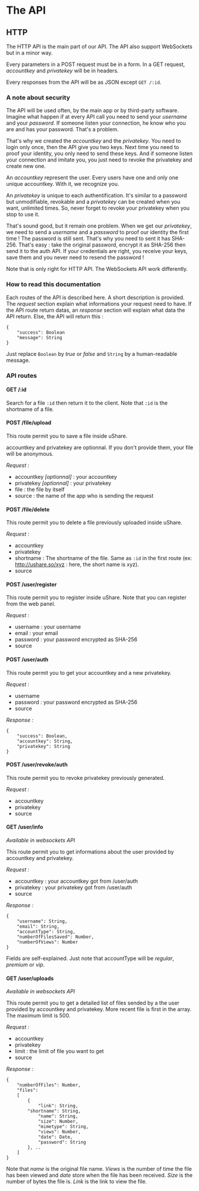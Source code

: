 # The API
## HTTP

The HTTP API is the main part of our API. The API also support WebSockets but in a minor way.

Every parameters in a POST request must be in a form. In a GET request, *accountkey* and 
*privatekey* will be in headers.

Every responses from the API will be as JSON except `GET /:id`.

### A note about security

The API will be used often, by the main app or by third-party software. Imagine what happen if at 
every API call you need to send your *username* and your *password*. If someone listen your 
connection, he know who you are and has your password. That's a problem.

That's why we created the *accountkey* and the *privatekey*. You need to login only once, then
the API give you two keys. Next time you need to proof your identity, you only need to send these
keys. And if someone listen your connection and imitate you, you just need to revoke the privatekey
and create new one.

An *accountkey* represent the user. Every users have one and only one unique accountkey. With it, 
we recognize you.

An *privatekey* is unique to each authentification. It's similar to a password but unmodifiable,
revokable and a *privatekey* can be created when you want, unlimited times. So, never forget to
revoke your privatekey when you stop to use it.

That's sound good, but it remain one problem. When we get our *privatekey*, we need to send a
*username* and a *password* to proof our identity the first time ! The password is still sent.
That's why you need to sent it has SHA-256. That's easy : take the original password, encrypt it
as SHA-256 then send it to the auth API. If your credentials are right, you receive your keys,
save them and you never need to resend the password !

Note that is only right for HTTP API. The WebSockets API work differently.

### How to read this documentation

Each routes of the API is described here. A short description is provided. The *request* section 
explain what informations your request need to have. If the API route return datas, an *response* 
section will explain what data the API return. Else, the API will return this :

    {
    	"success": Boolean
    	"message": String
    }

Just replace `Boolean` by *true* or *false* and `String` by a human-readable message.

### API routes

#### GET /:id

Search for a file `:id` then return it to the client. Note that `:id` is the shortname of a file.

#### POST /file/upload

This route permit you to save a file inside uShare.

accountkey and privatekey are optionnal. If you don't provide them, your file will be anonymous.

*Request :*
  - accountkey *[optionnal]* : your accountkey
  - privatekey *[optionnal]* : your privatekey
  - file : the file by itself
  - source : the name of the app who is sending the request

#### POST /file/delete

This route permit you to delete a file previously uploaded inside uShare.

*Request :*
  - accountkey
  - privatekey
  - shortname : The shortname of the file. Same as `:id` in the first route (ex: http://ushare.so/xyz 
  : here, the short name is xyz).
  - source

#### POST /user/register

This route permit you to register inside uShare. Note that you can register from the web panel.

*Request :*
  - username : your username
  - email : your email
  - password : your password encrypted as SHA-256
  - source

#### POST /user/auth

This route permit you to get your accountkey and a new privatekey.

*Request :*
  - username
  - password : your password encrypted as SHA-256
  - source

*Response :*

    {
    	"success": Boolean,
    	"accountkey": String,
    	"privatekey": String
    }

#### POST /user/revoke/auth

This route permit you to revoke privatekey previously generated.

*Request :*
  - accountkey
  - privatekey
  - source

#### GET /user/info
*Available in websockets API*

This route permit you to get informations about the user provided by accountkey and privatekey.

*Request :*
  - accountkey : your accountkey got from /user/auth
  - privatekey : your privatekey got from /user/auth
  - source

*Response :*
    
    {
    	"username": String,
    	"email": String,
    	"accountType": String,
    	"numberOfFilesSaved": Number,
    	"numberOfViews": Number
	}

Fields are self-explained. Just note that accountType will be *regular*, *premium* or *vip*.

#### GET /user/uploads
*Available in websockets API*

This route permit you to get a detailed list of files sended by a the user provided by accountkey
and privatekey. More recent file is first in the array. The maximum limit is 500.

*Request :*
  - accountkey
  - privatekey
  - limit : the limit of file you want to get
  - source

*Response :*

    {
    	"numberOfFiles": Number,
    	"files":
    	[
    	    {
    	    	"link": String,
            "shortname": String,
    	    	"name": String,
    	    	"size": Number,
    	    	"mimetype": String,
    	    	"views": Number,
    	    	"date": Date,
    	    	"password": String
    	    }, ..
    	]
    }

Note that *name* is the original file name. *Views* is the number of time the file has been viewed 
and *date* store when the file has been received. *Size* is the number of bytes the file is. *Link* 
is the link to view the file.